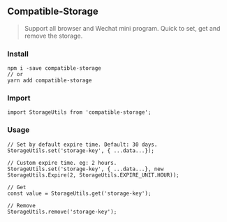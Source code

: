 ## Compatible-Storage
> Support all browser and Wechat mini program.
> Quick to set, get and remove the storage.

### Install
```
npm i -save compatible-storage
// or
yarn add compatible-storage
```

### Import
```
import StorageUtils from 'compatible-storage';
```

### Usage
```
// Set by default expire time. Default: 30 days.
StorageUtils.set('storage-key', { ...data...});

// Custom expire time. eg: 2 hours.
StorageUtils.set('storage-key', { ...data...}, new StorageUtils.Expire(2, StorageUtils.EXPIRE_UNIT.HOUR));

// Get
const value = StorageUtils.get('storage-key');

// Remove
StorageUtils.remove('storage-key');
```
